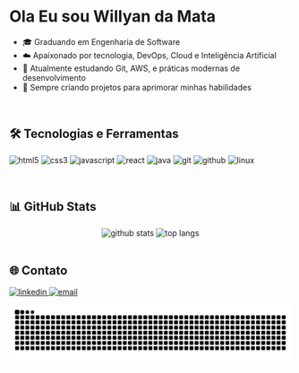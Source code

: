 <h1 align="left">Ola Eu sou Willyan da Mata</h1>

- 🎓 Graduando em Engenharia de Software
- ☁️ Apaixonado por tecnologia, DevOps, Cloud e Inteligência Artificial
- 🔧 Atualmente estudando Git, AWS, e práticas modernas de desenvolvimento
- 🚀 Sempre criando projetos para aprimorar minhas habilidades

<br>

## 🛠️ Tecnologias e Ferramentas
<p align="left">
  <img src="https://cdn.jsdelivr.net/gh/devicons/devicon/icons/html5/html5-original.svg" height="40" alt="html5" />
  <img src="https://cdn.jsdelivr.net/gh/devicons/devicon/icons/css3/css3-original.svg" height="40" alt="css3" />
  <img src="https://cdn.jsdelivr.net/gh/devicons/devicon/icons/javascript/javascript-original.svg" height="40" alt="javascript" />
  <img src="https://cdn.jsdelivr.net/gh/devicons/devicon/icons/react/react-original.svg" height="40" alt="react" />
  <img src="https://cdn.jsdelivr.net/gh/devicons/devicon/icons/java/java-original.svg" height="40" alt="java" />
  <img src="https://cdn.jsdelivr.net/gh/devicons/devicon/icons/git/git-original.svg" height="40" alt="git" />
  <img src="https://cdn.jsdelivr.net/gh/devicons/devicon/icons/github/github-original.svg" height="40" alt="github" />
  <img src="https://cdn.jsdelivr.net/gh/devicons/devicon/icons/linux/linux-original.svg" height="40" alt="linux" />
</p>

<br>

## 📊 GitHub Stats
<div align="center">
  <img height="150em" src="https://github-readme-stats.vercel.app/api?username=SEU_USUARIO_AQUI&show_icons=true&theme=dracula" alt="github stats" />
  <img height="150em" src="https://github-readme-stats.vercel.app/api/top-langs/?username=SEU_USUARIO_AQUI&layout=compact&theme=dracula" alt="top langs" />
</div>

<br>

## 🌐 Contato
<p align="left">
  <a href="https://www.linkedin.com/in/SEU_LINKEDIN" target="_blank">
    <img src="https://img.shields.io/badge/-LinkedIn-0A66C2?style=for-the-badge&logo=linkedin&logoColor=white" alt="linkedin"/>
  </a>
  <a href="mailto:SEU_EMAIL" target="_blank">
    <img src="https://img.shields.io/badge/-Email-D14836?style=for-the-badge&logo=gmail&logoColor=white" alt="email"/>
  </a>
</p>

<img src="https://raw.githubusercontent.com/WillyanMata/WillyanMata/output/snake.svg" alt="Snake animation" />

